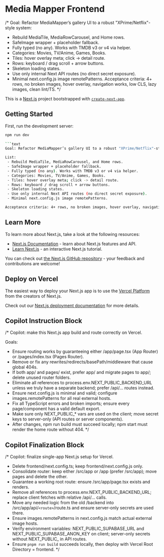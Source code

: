 # Media Mapper Frontend
/*
Goal: Refactor MediaMapper’s gallery UI to a robust "XPrime/Netflix"-style system:
- Rebuild MediaTile, MediaRowCarousel, and Home rows.
- SafeImage wrapper + placeholder fallback.
- Fully typed (no any). Works with TMDB v3 or v4 via helper.
- Categories: Movies, TV/Anime, Games, Books.
- Tiles: hover overlay meta; click -> detail route.
- Rows: keyboard / drag scroll + arrow buttons.
- Skeleton loading states.
- Use only internal Next API routes (no direct secret exposure).
- Minimal next.config.js image remotePatterns.
Acceptance criteria: 4+ rows, no broken images, hover overlay, navigation works, low CLS, lazy images, clean lint/TS.
*/

This is a [Next.js](https://nextjs.org) project bootstrapped with [`create-next-app`](https://nextjs.org/docs/app/api-reference/cli/create-next-app).

## Getting Started

First, run the development server:

```bash
npm run dev
 
```text
Goal: Refactor MediaMapper’s gallery UI to a robust "XPrime/Netflix"-style system:

List:
 - Rebuild MediaTile, MediaRowCarousel, and Home rows.
 - SafeImage wrapper + placeholder fallback.
 - Fully typed (no any). Works with TMDB v3 or v4 via helper.
 - Categories: Movies, TV/Anime, Games, Books.
 - Tiles: hover overlay meta; click -> detail route.
 - Rows: keyboard / drag scroll + arrow buttons.
 - Skeleton loading states.
 - Use only internal Next API routes (no direct secret exposure).
 - Minimal next.config.js image remotePatterns.

Acceptance criteria: 4+ rows, no broken images, hover overlay, navigation works, low CLS, lazy images, clean lint/TS.
```

## Learn More

To learn more about Next.js, take a look at the following resources:

- [Next.js Documentation](https://nextjs.org/docs) - learn about Next.js features and API.
- [Learn Next.js](https://nextjs.org/learn) - an interactive Next.js tutorial.

You can check out [the Next.js GitHub repository](https://github.com/vercel/next.js) - your feedback and contributions are welcome!

## Deploy on Vercel

The easiest way to deploy your Next.js app is to use the [Vercel Platform](https://vercel.com/new?utm_medium=default-template&filter=next.js&utm_source=create-next-app&utm_campaign=create-next-app-readme) from the creators of Next.js.

Check out our [Next.js deployment documentation](https://nextjs.org/docs/app/building-your-application/deploying) for more details.

## Copilot Instruction Block

/*
Copilot: make this Next.js app build and route correctly on Vercel.

Goals:

- Ensure routing works by guaranteeing either /app/page.tsx (App Router) or /pages/index.tsx (Pages Router).
- Remove or fix any rewrites/redirects/basePath/middleware that cause global 404s.
- If both app/ and pages/ exist, prefer app/ and migrate pages to app/; delete unused router folders.
- Eliminate all references to process.env.NEXT_PUBLIC_BACKEND_URL unless we truly have a separate backend; prefer /api/... routes instead.
- Ensure next.config.js is minimal and valid; configure images.remotePatterns for all real external hosts.
- Fix all TypeScript errors and broken imports; ensure every page/component has a valid default export.
- Make sure only NEXT_PUBLIC_* vars are used on the client; move secret keys to server-only (API routes or server components).
- After changes, npm run build must succeed locally; npm start must render the home route without 404.
*/

## Copilot Finalization Block

/*
Copilot: finalize single-app Next.js setup for Vercel.

- Delete frontend/next.config.ts; keep frontend/next.config.js only.
- Consolidate router: keep either /src/app or /app (prefer /src/app); move pages and delete the other.
- Guarantee a working root route: ensure /src/app/page.tsx exists and renders.
- Remove all references to process.env.NEXT_PUBLIC_BACKEND_URL; replace client fetches with relative /api/... calls.
- Move any needed logic from the old /backend into /src/app/api/`<route>`/route.ts and ensure server-only secrets are used there.
- Ensure images.remotePatterns in next.config.js match actual external image hosts.
- Verify environment variables: NEXT_PUBLIC_SUPABASE_URL and NEXT_PUBLIC_SUPABASE_ANON_KEY on client; server-only secrets without NEXT_PUBLIC_ in API routes.
- Ensure `pnpm run build` succeeds locally, then deploy with Vercel Root Directory = frontend.
*/

